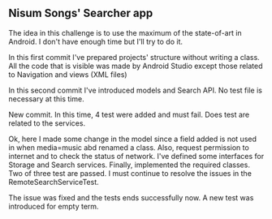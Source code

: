 Nisum Songs' Searcher app
-------------------------

The idea in this challenge is to use the maximum of the state-of-art in Android. I don't have enough time but I'll try to do it.

In this first commit I've prepared projects' structure without writing a class. All the code that is visible was made by Android Studio except those related to Navigation and views (XML files)

In this second commit I've introduced models and Search API. No test file is necessary at this time.

New commit. In this time, 4 test were added and must fail. Does test are related to the services.

Ok, here I made some change in the model since a field added is not used in when media=music abd renamed a class.
Also, request permission to internet and to check the status of network.
I've defined some interfaces for Storage and Search services. Finally, implemented the required classes.
Two of three test are passed. I must continue to resolve the issues in the RemoteSearchServiceTest.

The issue was fixed and the tests ends successfully now. A new test was introduced for empty term.


